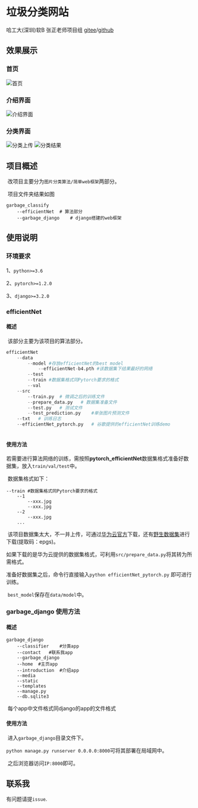 # 垃圾分类网站

哈工大(深圳)软B 张正老师项目组
[gitee](https://gitee.com/shen_wenxin0510/garbage_classify)/[github](https://github.com/shen-wenxin/garbage_classicy)

## 效果展示

### 首页

![首页](https://gitee.com/shen_wenxin0510/readme-pictures/raw/master/image-20210502175017215.png)


### 介绍界面
![介绍界面](https://gitee.com/shen_wenxin0510/readme-pictures/raw/master/image-20210502175254713.png)
### 分类界面

![分类上传](https://gitee.com/shen_wenxin0510/readme-pictures/raw/master/image-20210502175901239.png)
![分类结果](https://gitee.com/shen_wenxin0510/readme-pictures/raw/master/image-20210502175940404.png)

## 项目概述

​	改项目主要分为``图片分类算法/简单web框架``两部分。

​	项目文件夹结果如图

```
garbage_classify
	--efficientNet	# 算法部分
	--garbage_django	# django搭建的web框架
```

## 使用说明

### 环境要求

1、``python>=3.6``

2、``pytorch>=1.2.0``

3、``django>=3.2.0``

### efficientNet

#### 概述

​	该部分主要为该项目的算法部分。

```python
efficientNet
	--data
		--model	#存放efficientNet的best model
			--efficientNet-b4.pth #该数据集下结果最好的网络
		--test	
		--train #数据集格式同Pytorch要求的格式
		--val
	--src
		--train.py	# 微调之后的训练文件
		--prepare_data.py	# 数据集准备文件
		--test.py	# 测试文件
		--test_prediction.py	#单张图片预测文件
	--txt	# 训练日志
	--efficientNet_pytorch.py	# 谷歌提供的efficientNet训练demo
	
```

#### 使用方法

​	若需要进行算法网络的训练，需按照**pytorch_efficientNet**数据集格式准备好数据集，放入``train/val/test``中。

​	数据集格式如下：

```
--train #数据集格式同Pytorch要求的格式
	--1
		--xxx.jpg
		--xxx.jpg
	--2
		--xxx.jpg
	...
```

​	该项目数据集太大，不一并上传，可通过[华为云官方](https://developer.huaweicloud.com/hero/forum.php?mod=viewthread&tid=24106)下载，还有[野生数据集](https://pan.baidu.com/s/1SulD2MqZx_U891JXeI2-2g)进行下载(提取码：epgs)。

​	如果下载的是华为云提供的数据集格式，可利用``src/prepare_data.py``将其转为所需格式。

​	准备好数据集之后，命令行直接输入``python efficientNet_pytorch.py`` 即可进行训练。

​	``best_model``保存在``data/model``中。

### garbage_django 使用方法

#### 概述

```
garbage_django
	--classifier	#分类app
	--contact	#联系我app
	--garbage_django
	--home	#主页app
	--introduction	#介绍app
	--media
	--static
	--templates
	--manage.py
	--db.sqlite3
```

​	每个app中文件格式同django的app的文件格式

#### 使用方法

​	进入``garbage_django``目录文件下。

​	``python manage.py runserver 0.0.0.0:8000``可将其部署在局域网中。

​	之后浏览器访问``IP:8000``即可。

## 联系我

有问题请提``issue``.
